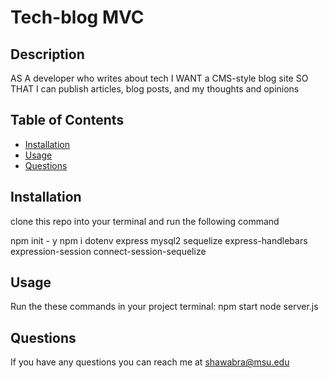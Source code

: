 # Tech-blog MVC

## Description 
AS A developer who writes about tech
I WANT a CMS-style blog site
SO THAT I can publish articles, blog posts, and my thoughts and opinions
 
## Table of Contents
* [Installation](#installation)
* [Usage](#usage)
* [Questions](#questions)

## Installation 
clone this repo into your terminal and run the following command

npm init - y
npm i dotenv express mysql2 sequelize
express-handlebars
expression-session
connect-session-sequelize

## Usage 
Run the these commands in your project terminal:
npm start
node server.js

## Questions
If you have any questions you can reach me at shawabra@msu.edu